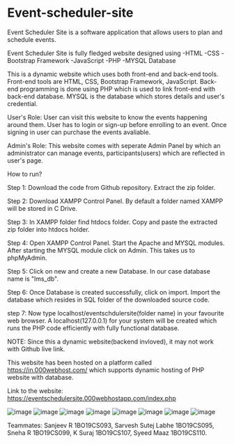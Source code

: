# Event-scheduler-site
Event Scheduler Site is a software application that allows users to plan and schedule events. 


Event Scheduler Site is fully fledged website designed using 
-HTML
-CSS
-Bootstrap Framework
-JavaScript
-PHP
-MYSQL Database

This is a dynamic website which uses both front-end and back-end tools. Front-end tools are HTML, CSS, Bootstrap Framework, JavaScript. Back-end programming is done using PHP which 
is used to link front-end with back-end database.
MYSQL is the database which stores details and user's credential. 

User's Role:
User can visit this website to know the events happening around them. User has to login or sign-up before enrolling to an event. Once signing in user can purchase the events 
avaliable.

Admin's Role:
This website comes with seperate Admin Panel by which an administrator can manage events, participants(users) which are reflected in user's page.


How to run?

Step 1: Download the code from Github repository. Extract the zip folder.

Step 2: Download XAMPP Control Panel. By default a folder named XAMPP will be stored in C Drive.

Step 3: In XAMPP folder find htdocs folder. Copy and paste the extracted zip folder into htdocs holder.

Step 4: Open XAMPP Control Panel. Start the Apache and MYSQL modules. After starting the MYSQL module click on Admin. This takes us to phpMyAdmin.

Step 5: Click on new and create a new Database. In our case database name is "lms_db".

Step 6: Once Database is created successfully, click on import. Import the database which resides in SQL folder of the downloaded source code.

step 7: Now type localhost/eventschdulersite(folder name) in your favourite web browser. A localhost(127.0.0.1) for your system will be created which runs the 
        PHP code efficiently with fully functional database.




NOTE: Since this a dynamic website(backend invloved), it may not work with Github live link.

This website has been hosted on a platform called https://in.000webhost.com/ which supports dynamic hosting of PHP website with database.

Link to the website: https://eventschedulersite.000webhostapp.com/index.php

![image](https://user-images.githubusercontent.com/89179742/193827647-03b41d1c-911d-4621-9964-e75d3b6bc870.png)
![image](https://user-images.githubusercontent.com/89179742/193827668-626d4b2f-5c33-4cf0-8b10-d2a7f590362b.png)
![image](https://user-images.githubusercontent.com/89179742/193827689-8eb1ffc7-16ac-4e82-985f-65baae5b59a2.png)
![image](https://user-images.githubusercontent.com/89179742/193827708-3471c325-3dee-4dbf-8e4b-eac76c453796.png)
![image](https://user-images.githubusercontent.com/89179742/193827726-68af3f56-98ce-4991-99e7-e8eab5cdaa3e.png)
![image](https://user-images.githubusercontent.com/89179742/193827756-ad389e7f-4b08-476e-878d-ec036484dd40.png)
![image](https://user-images.githubusercontent.com/89179742/193827777-78b32c89-9aa7-4a38-90ac-065ecd75e91a.png)
![image](https://user-images.githubusercontent.com/89179742/193827801-4e39a1e1-26a8-43ac-8410-7e05fd7f5904.png)

Teammates:
Sanjeev R 1BO19CS093,
Sarvesh Sutej Labhe 1BO19CS095,
Sneha R 1BO19CS099,
K Suraj 1BO19CS107,
Syeed Maaz 1BO19CS110.


